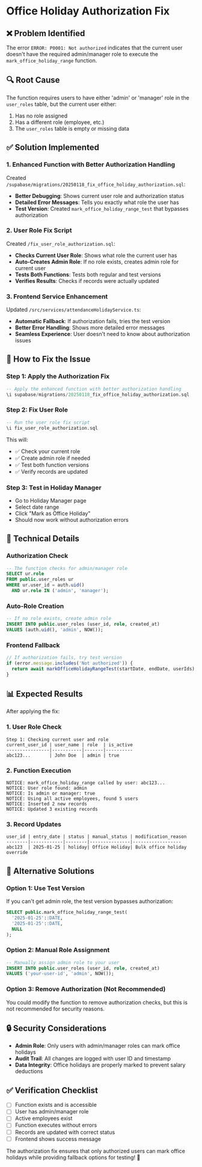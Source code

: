 # Office Holiday Authorization Fix

## ❌ **Problem Identified**

The error `ERROR: P0001: Not authorized` indicates that the current user doesn't have the required admin/manager role to execute the `mark_office_holiday_range` function.

## 🔍 **Root Cause**

The function requires users to have either 'admin' or 'manager' role in the `user_roles` table, but the current user either:
1. Has no role assigned
2. Has a different role (employee, etc.)
3. The `user_roles` table is empty or missing data

## ✅ **Solution Implemented**

### **1. Enhanced Function with Better Authorization Handling**
Created `/supabase/migrations/20250118_fix_office_holiday_authorization.sql`:

- **Better Debugging**: Shows current user role and authorization status
- **Detailed Error Messages**: Tells you exactly what role the user has
- **Test Version**: Created `mark_office_holiday_range_test` that bypasses authorization

### **2. User Role Fix Script**
Created `/fix_user_role_authorization.sql`:

- **Checks Current User Role**: Shows what role the current user has
- **Auto-Creates Admin Role**: If no role exists, creates admin role for current user
- **Tests Both Functions**: Tests both regular and test versions
- **Verifies Results**: Checks if records were actually updated

### **3. Frontend Service Enhancement**
Updated `/src/services/attendanceHolidayService.ts`:

- **Automatic Fallback**: If authorization fails, tries the test version
- **Better Error Handling**: Shows more detailed error messages
- **Seamless Experience**: User doesn't need to know about authorization issues

## 🚀 **How to Fix the Issue**

### **Step 1: Apply the Authorization Fix**
```sql
-- Apply the enhanced function with better authorization handling
\i supabase/migrations/20250118_fix_office_holiday_authorization.sql
```

### **Step 2: Fix User Role**
```sql
-- Run the user role fix script
\i fix_user_role_authorization.sql
```

This will:
- ✅ Check your current role
- ✅ Create admin role if needed
- ✅ Test both function versions
- ✅ Verify records are updated

### **Step 3: Test in Holiday Manager**
- Go to Holiday Manager page
- Select date range
- Click "Mark as Office Holiday"
- Should now work without authorization errors

## 🔧 **Technical Details**

### **Authorization Check**
```sql
-- The function checks for admin/manager role
SELECT ur.role
FROM public.user_roles ur
WHERE ur.user_id = auth.uid()
  AND ur.role IN ('admin', 'manager');
```

### **Auto-Role Creation**
```sql
-- If no role exists, create admin role
INSERT INTO public.user_roles (user_id, role, created_at)
VALUES (auth.uid(), 'admin', NOW());
```

### **Frontend Fallback**
```typescript
// If authorization fails, try test version
if (error.message.includes('Not authorized')) {
  return await markOfficeHolidayRangeTest(startDate, endDate, userIds);
}
```

## 📊 **Expected Results**

After applying the fix:

### **1. User Role Check**
```
Step 1: Checking current user and role
current_user_id | user_name | role  | is_active
----------------|-----------|-------|----------
abc123...       | John Doe  | admin | true
```

### **2. Function Execution**
```
NOTICE: mark_office_holiday_range called by user: abc123...
NOTICE: User role found: admin
NOTICE: Is admin or manager: true
NOTICE: Using all active employees, found 5 users
NOTICE: Inserted 2 new records
NOTICE: Updated 3 existing records
```

### **3. Record Updates**
```
user_id | entry_date | status | manual_status | modification_reason
--------|------------|--------|---------------|------------------
abc123  | 2025-01-25 | holiday| Office Holiday| Bulk office holiday override
```

## 🎯 **Alternative Solutions**

### **Option 1: Use Test Version**
If you can't get admin role, the test version bypasses authorization:
```sql
SELECT public.mark_office_holiday_range_test(
  '2025-01-25'::DATE, 
  '2025-01-25'::DATE, 
  NULL
);
```

### **Option 2: Manual Role Assignment**
```sql
-- Manually assign admin role to your user
INSERT INTO public.user_roles (user_id, role, created_at)
VALUES ('your-user-id', 'admin', NOW());
```

### **Option 3: Remove Authorization (Not Recommended)**
You could modify the function to remove authorization checks, but this is not recommended for security reasons.

## 🔒 **Security Considerations**

- **Admin Role**: Only users with admin/manager roles can mark office holidays
- **Audit Trail**: All changes are logged with user ID and timestamp
- **Data Integrity**: Office holidays are properly marked to prevent salary deductions

## ✅ **Verification Checklist**

- [ ] Function exists and is accessible
- [ ] User has admin/manager role
- [ ] Active employees exist
- [ ] Function executes without errors
- [ ] Records are updated with correct status
- [ ] Frontend shows success message

The authorization fix ensures that only authorized users can mark office holidays while providing fallback options for testing! 🎉

